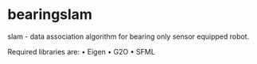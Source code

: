 bearingslam
===========

slam - data association algorithm for bearing only sensor equipped robot.

Required libraries are:
• Eigen
• G2O
• SFML